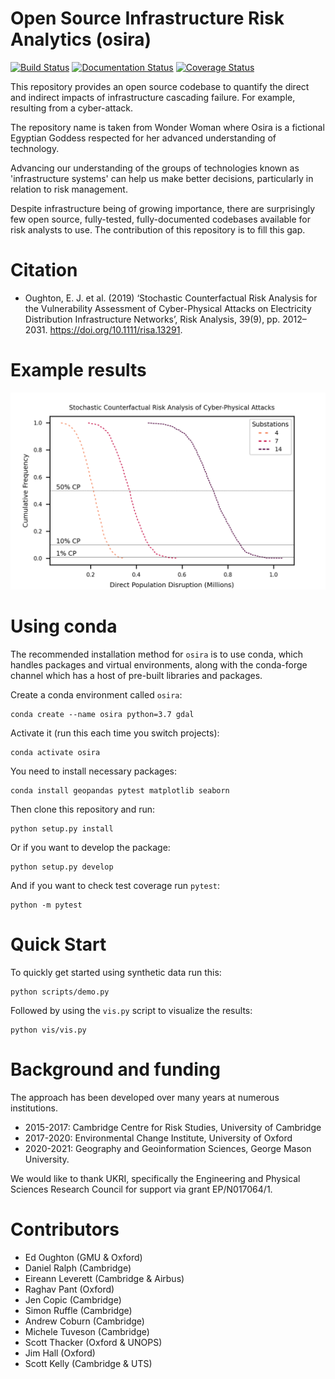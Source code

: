 # Open Source Infrastructure Risk Analytics (osira)

[![Build Status](https://travis-ci.com/edwardoughton/osira.svg?branch=main)](https://travis-ci.com/edwardoughton/osira)
[![Documentation Status](https://readthedocs.org/projects/osira/badge/?version=latest)](https://osira.readthedocs.io/en/latest/?badge=latest)
[![Coverage Status](https://coveralls.io/repos/github/edwardoughton/osira/badge.svg?branch=main)](https://coveralls.io/github/edwardoughton/osira?branch=main)


This repository provides an open source codebase to quantify the direct and indirect impacts
of infrastructure cascading failure. For example, resulting from a cyber-attack.

The repository name is taken from Wonder Woman where Osira is a fictional Egyptian Goddess
respected for her advanced understanding of technology.

Advancing our understanding of the groups of technologies known as 'infrastructure systems' 
can help us make better decisions, particularly in relation to risk management.

Despite infrastructure being of growing importance, there are surprisingly few open source,
fully-tested, fully-documented codebases available for risk analysts to use. The contribution 
of this repository is to fill this gap.


Citation
========

- Oughton, E. J. et al. (2019) ‘Stochastic Counterfactual Risk Analysis for the Vulnerability
  Assessment of Cyber-Physical  Attacks on Electricity Distribution Infrastructure Networks’,
  Risk Analysis, 39(9), pp. 2012–2031. https://doi.org/10.1111/risa.13291.


Example results
===============
![Example](/fn_curve.png)


Using conda
===========

The recommended installation method for `osira` is to use conda, which handles packages and
virtual environments, along with the conda-forge channel which has a host of pre-built
libraries and packages.

Create a conda environment called `osira`:

    conda create --name osira python=3.7 gdal

Activate it (run this each time you switch projects):

    conda activate osira

You need to install necessary packages:

    conda install geopandas pytest matplotlib seaborn

Then clone this repository and run:

    python setup.py install

Or if you want to develop the package:

    python setup.py develop

And if you want to check test coverage run `pytest`:

    python -m pytest


Quick Start
===========

To quickly get started using synthetic data run this:

    python scripts/demo.py

Followed by using the `vis.py` script to visualize the results:

    python vis/vis.py


Background and funding
======================

The approach has been developed over many years at numerous institutions.

- 2015-2017: Cambridge Centre for Risk Studies, University of Cambridge
- 2017-2020: Environmental Change Institute, University of Oxford
- 2020-2021: Geography and Geoinformation Sciences, George Mason University.

We would like to thank UKRI, specifically the Engineering and Physical Sciences Research
Council for support via grant EP/N017064/1.


Contributors
============
- Ed Oughton (GMU & Oxford)
- Daniel Ralph (Cambridge)
- Eireann Leverett (Cambridge & Airbus)
- Raghav Pant (Oxford)
- Jen Copic (Cambridge)
- Simon Ruffle (Cambridge)
- Andrew Coburn (Cambridge)
- Michele Tuveson (Cambridge)
- Scott Thacker (Oxford & UNOPS)
- Jim Hall (Oxford)
- Scott Kelly (Cambridge & UTS)
